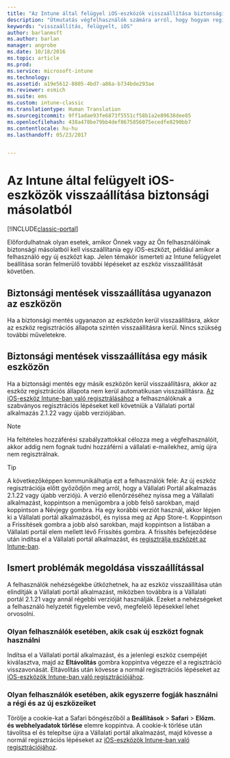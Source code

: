 ```yaml
---
title: "Az Intune által felügyel iOS-eszközök visszaállítása biztonsági másolatból | Microsoft Docs"
description: "Útmutatás végfelhasználók számára arról, hogy hogyan regisztrálhatják újra a biztonsági másolatból visszaállított eszközüket."
keywords: "visszaállítás, felügyelt, iOS"
author: barlanmsft
ms.author: barlan
manager: angrobe
ms.date: 10/18/2016
ms.topic: article
ms.prod: 
ms.service: microsoft-intune
ms.technology: 
ms.assetid: a19e5612-8805-4bd7-a86a-b734bde293ae
ms.reviewer: esmich
ms.suite: ems
ms.custom: intune-classic
ms.translationtype: Human Translation
ms.sourcegitcommit: 9ff1adae93fe6873f5551cf58b1a2e89638dee85
ms.openlocfilehash: 438a478be79bb4def8675856075ecedfe8290bb7
ms.contentlocale: hu-hu
ms.lasthandoff: 05/23/2017


---
```


# <a name="restore-intune-managed-ios-devices-from-backup"></a>Az Intune által felügyelt iOS-eszközök visszaállítása biztonsági másolatból

[!INCLUDE[classic-portal](../includes/classic-portal.md)]

Előfordulhatnak olyan esetek, amikor Önnek vagy az Ön felhasználóinak biztonsági másolatból kell visszaállítania egy iOS-eszközt, például amikor a felhasználó egy új eszközt kap. Jelen témakör ismerteti az Intune felügyelet beállítása során felmerülő további lépéseket az eszköz visszaállítását követően.

## <a name="restoring-backups-onto-the-same-device"></a>Biztonsági mentések visszaállítása ugyanazon az eszközön

Ha a biztonsági mentés ugyanazon az eszközön kerül visszaállításra, akkor az eszköz regisztrációs állapota szintén visszaállításra kerül. Nincs szükség további műveletekre.

## <a name="restoring-backups-onto-different-devices"></a>Biztonsági mentések visszaállítása egy másik eszközön

Ha a biztonsági mentés egy másik eszközön kerül visszaállításra, akkor az eszköz regisztrációs állapota nem kerül automatikusan visszaállításra. [Az iOS-eszköz Intune-ban való regisztrálásához](/intune-user-help/enroll-your-device-in-intune-ios) a felhasználóknak a szabványos regisztrációs lépéseket kell követniük a Vállalati portál alkalmazás 2.1.22 vagy újabb verziójában.

> [!NOTE]
> Ha feltételes hozzáférési szabályzattokkal célozza meg a végfelhasználóit, akkor addig nem fognak tudni hozzáférni a vállalati e-mailekhez, amíg újra nem regisztrálnak.

> [!TIP]
> A következőképpen kommunikálhatja ezt a felhasználók felé: Az új eszköz regisztrációja előtt győződjön meg arról, hogy a Vállalati Portál alkalmazás 2.1.22 vagy újabb verziójú. A verzió ellenőrzéséhez nyissa meg a Vállalati alkalmazást, koppintson a menügombra a jobb felső sarokban, majd koppintson a Névjegy gombra. Ha egy korábbi verziót használ, akkor lépjen ki a Vállalati portál alkalmazásból, és nyissa meg az App Store-t. Koppintson a Frissítések gombra a jobb alsó sarokban, majd koppintson a listában a Vállalati portál elem mellett lévő Frissítés gombra. A frissítés befejeződése után indítsa el a Vállalati portál alkalmazást, és [regisztrálja eszközét az Intune-ban](/intune-user-help/enroll-your-device-in-intune-ios).

## <a name="resolving-known-issues-with-restores"></a>Ismert problémák megoldása visszaállítással

A felhasználók nehézségekbe ütközhetnek, ha az eszköz visszaállítása után elindítják a Vállalati portál alkalmazást, miközben továbbra is a Vállalati portál 2.1.21 vagy annál régebbi verzióját használják. Ezeket a nehézségeket a felhasználó helyzetét figyelembe vevő, megfelelő lépésekkel lehet orvosolni.

### <a name="for-users-who-will-only-use-their-new-device"></a>Olyan felhasználók esetében, akik csak új eszközt fognak használni
Indítsa el a Vállalati portál alkalmazást, és a jelenlegi eszköz csempéjét kiválasztva, majd az __Eltávolítás__ gombra koppintva végezze el a regisztráció visszavonását. Eltávolítás után kövesse a normál regisztrációs lépéseket az [iOS-eszközök Intune-ban való regisztrációjához](/intune-user-help/enroll-your-device-in-intune-ios).

### <a name="for-users-who-will-use-both-their-old-and-new-devices"></a>Olyan felhasználók esetében, akik egyszerre fogják használni a régi és az új eszközeiket
Törölje a cookie-kat a Safari böngészőből a __Beállítások__ > __Safari__ > __Előzm. és webhelyadatok törlése__ elemre koppintva. A cookie-k törlése után távolítsa el és telepítse újra a Vállalati portál alkalmazást, majd kövesse a normál regisztrációs lépéseket az [iOS-eszközök Intune-ban való regisztrációjához](/intune-user-help/enroll-your-device-in-intune-ios).

